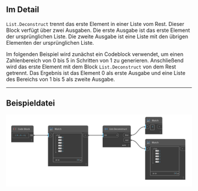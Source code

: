 ## Im Detail
`List.Deconstruct` trennt das erste Element in einer Liste vom Rest. Dieser Block verfügt über zwei Ausgaben. Die erste Ausgabe ist das erste Element der ursprünglichen Liste. Die zweite Ausgabe ist eine Liste mit den übrigen Elementen der ursprünglichen Liste.

Im folgenden Beispiel wird zunächst ein Codeblock verwendet, um einen Zahlenbereich von 0 bis 5 in Schritten von 1 zu generieren. Anschließend wird das erste Element mit dem Block `List.Deconstruct` von dem Rest getrennt. Das Ergebnis ist das Element 0 als erste Ausgabe und eine Liste des Bereichs von 1 bis 5 als zweite Ausgabe.
___
## Beispieldatei

![List.Deconstruct](./DSCore.List.Deconstruct_img.jpg)
